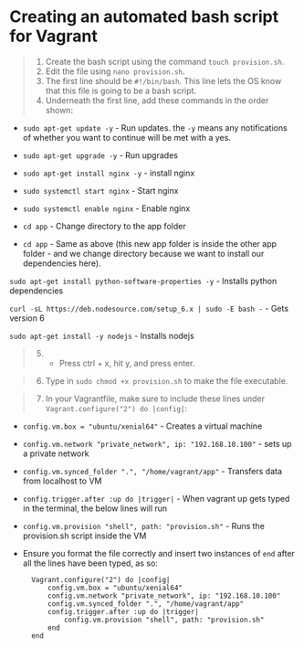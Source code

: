 # Creating an automated bash script for Vagrant

> 1. Create the bash script using the command `touch provision.sh`.
> 2. Edit the file using `nano provision.sh`.
> 3. The first line should be `#!/bin/bash`. This line lets the OS know
that this file is going to be a bash script.
> 4. Underneath the first line, add these commands in the order shown:

* `sudo apt-get update -y` - Run updates. the `-y` means any notifications
of whether you want to continue will be met with a yes.

* `sudo apt-get upgrade -y` - Run upgrades

* `sudo apt-get install nginx -y` - install nginx

* `sudo systemctl start nginx` - Start nginx

* `sudo systemctl enable nginx` - Enable nginx

* `cd app` - Change directory to the app folder

* `cd app` - Same as above (this new app folder is inside the other app folder -
and we change directory because we want to install our dependencies here).

`sudo apt-get install python-software-properties -y` - Installs python dependencies

`curl -sL https://deb.nodesource.com/setup_6.x | sudo -E bash -` - Gets version 6

`sudo apt-get install -y nodejs` - Installs nodejs

> 5. - Press ctrl + x, hit y, and press enter.

> 6. Type in `sudo chmod +x provision.sh` to make the file executable.

> 7. In your Vagrantfile, make sure to include these lines under `Vagrant.configure("2") do |config|`:

* `config.vm.box = "ubuntu/xenial64"` - Creates a virtual machine

* `config.vm.network "private_network", ip: "192.168.10.100"` - sets up a private network

* `config.vm.synced_folder ".", "/home/vagrant/app"` - Transfers data from localhost to VM

* `config.trigger.after :up do |trigger|` - When vagrant up gets typed in the terminal, the
below lines will run

* `config.vm.provision "shell", path: "provision.sh"` - Runs the provision.sh script inside the VM

* Ensure you format the file correctly and insert two instances of `end` after all the lines have been typed, as so:

        Vagrant.configure("2") do |config|
            config.vm.box = "ubuntu/xenial64"
            config.vm.network "private_network", ip: "192.168.10.100"
            config.vm.synced_folder ".", "/home/vagrant/app"
            config.trigger.after :up do |trigger|
                config.vm.provision "shell", path: "provision.sh"
            end
        end
